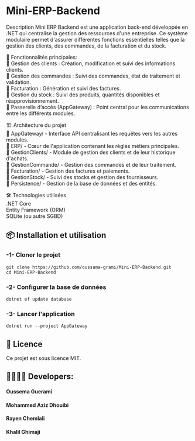 # Mini-ERP-Backend
Description
Mini ERP Backend est une application back-end développée en .NET qui centralise la gestion des ressources d'une entreprise. Ce système modulaire permet d'assurer différentes fonctions essentielles telles que la gestion des clients, des commandes, de la facturation et du stock.

🚀 Fonctionnalités principales:  
🔹 Gestion des clients : Création, modification et suivi des informations clients.  
🔹 Gestion des commandes : Suivi des commandes, état de traitement et validation.  
🔹 Facturation : Génération et suivi des factures.  
🔹 Gestion du stock : Suivi des produits, quantités disponibles et réapprovisionnement.  
🔹 Passerelle d’accès (AppGateway) : Point central pour les communications entre les différents modules.  

🏗️ Architecture du projet  
📂 AppGateway/ - Interface API centralisant les requêtes vers les autres modules.  
📂 ERP/ - Cœur de l'application contenant les règles métiers principales.  
📂 GestionClients/ - Module de gestion des clients et de leur historique d'achats.  
📂 GestionCommande/ - Gestion des commandes et de leur traitement.  
📂 Facturation/ - Gestion des factures et paiements.  
📂 GestionStock/ - Suivi des stocks et gestion des fournisseurs.  
📂 Persistence/ - Gestion de la base de données et des entités.  

🛠️ Technologies utilisées  
.NET Core  
Entity Framework (ORM)  
SQLite (ou autre SGBD)   
## 📦 Installation et utilisation    
### -1- Cloner le projet   
    git clone https://github.com/oussama-grami/Mini-ERP-Backend.git
    cd Mini-ERP-Backend
### -2- Configurer la base de données   
    dotnet ef update database
### -3- Lancer l'application 
    dotnet run --project AppGateway

## 📜 Licence
Ce projet est sous licence MIT.

## 👨‍💻👩‍💻 Developers:
   #### Oussema Guerami
   #### Mohammed Aziz Dhouibi
   #### Rayen Chemlali
   #### Khalil Ghimaji
